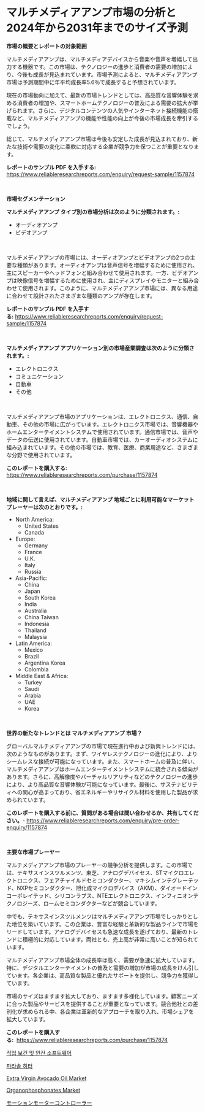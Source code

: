 <p><h1>マルチメディアアンプ市場の分析と2024年から2031年までのサイズ予測</h1></p><p><strong>市場の概要とレポートの対象範囲</strong></p>
<p><p>マルチメディアアンプは、マルチメディアデバイスから音楽や音声を増幅して出力する機器です。この市場は、テクノロジーの進歩と消費者の需要の増加により、今後も成長が見込まれています。市場予測によると、マルチメディアアンプ市場は予測期間中に年平均成長率5.6％で成長すると予想されています。</p><p>現在の市場動向に加えて、最新の市場トレンドとしては、高品質な音響体験を求める消費者の増加や、スマートホームテクノロジーの普及による需要の拡大が挙げられます。さらに、デジタルコンテンツの人気やインターネット接続機能の搭載など、マルチメディアアンプの機能や性能の向上が今後の市場成長を牽引するでしょう。</p><p>総じて、マルチメディアアンプ市場は今後も安定した成長が見込まれており、新たな技術や需要の変化に柔軟に対応する企業が競争力を保つことが重要となります。</p></p>
<p><strong>レポートのサンプル PDF を入手する:</strong> <a href="https://www.reliableresearchreports.com/enquiry/request-sample/1157874">https://www.reliableresearchreports.com/enquiry/request-sample/1157874</a></p>
<p>&nbsp;</p>
<p><strong>市場セグメンテーション</strong></p>
<p><strong>マルチメディアアンプ タイプ別の市場分析は次のように分類されます。:</strong></p>
<p><ul><li>オーディオアンプ</li><li>ビデオアンプ</li></ul></p>
<p>&nbsp;</p>
<p><p>マルチメディアアンプの市場には、オーディオアンプとビデオアンプの2つの主要な種類があります。オーディオアンプは音声信号を増幅するために使用され、主にスピーカーやヘッドフォンと組み合わせて使用されます。一方、ビデオアンプは映像信号を増幅するために使用され、主にディスプレイやモニターと組み合わせて使用されます。このように、マルチメディアアンプ市場には、異なる用途に合わせて設計されたさまざまな種類のアンプが存在します。</p></p>
<p><strong>レポートのサンプル PDF を入手する:</strong>&nbsp;<a href="https://www.reliableresearchreports.com/enquiry/request-sample/1157874">https://www.reliableresearchreports.com/enquiry/request-sample/1157874</a></p>
<p>&nbsp;</p>
<p><strong> マルチメディアアンプ アプリケーション別の市場産業調査は次のように分類されます。:</strong></p>
<p><ul><li>エレクトロニクス</li><li>コミュニケーション</li><li>自動車</li><li>その他</li></ul></p>
<p>&nbsp;</p>
<p><p>マルチメディアアンプ市場のアプリケーションは、エレクトロニクス、通信、自動車、その他の市場に広がっています。エレクトロニクス市場では、音響機器やホームエンターテイメントシステムで使用されています。通信市場では、音声やデータの伝送に使用されています。自動車市場では、カーオーディオシステムに組み込まれています。その他の市場では、教育、医療、商業用途など、さまざまな分野で使用されています。</p></p>
<p><strong>このレポートを購入する:</strong>&nbsp; <a href="https://www.reliableresearchreports.com/purchase/1157874">https://www.reliableresearchreports.com/purchase/1157874</a></p>
<p>&nbsp;</p>
<p><strong>地域に関して言えば、マルチメディアアンプ 地域ごとに利用可能なマーケットプレーヤーは次のとおりです。:</strong></p>
<p><ul>
    <li>
        North America:
        <ul>
            <li>United States</li>
            <li>Canada</li>
        </ul>
    </li>
    <li>
        Europe:
        <ul>
            <li>Germany</li>
            <li>France</li>
            <li>U.K.</li>
            <li>Italy</li>
            <li>Russia</li>
        </ul>
    </li>
    <li>
        Asia-Pacific:
        <ul>
            <li>China</li>
            <li>Japan</li>
            <li>South Korea</li>
            <li>India</li>
            <li>Australia</li>
            <li>China Taiwan</li>
            <li>Indonesia</li>
            <li>Thailand</li>
            <li>Malaysia</li>
        </ul>
    </li>
    <li>
        Latin America:
        <ul>
            <li>Mexico</li>
            <li>Brazil</li>
            <li>Argentina Korea</li>
            <li>Colombia</li>
        </ul>
    </li>
    <li>
        Middle East & Africa:
        <ul>
            <li>Turkey</li>
            <li>Saudi</li>
            <li>Arabia</li>
            <li>UAE</li>
            <li>Korea</li>
        </ul>
    </li>
    </ul></p>
<p>&nbsp;</p>
<p><strong>世界の新たなトレンドとは マルチメディアアンプ 市場？</strong></p>
<p><p>グローバルマルチメディアアンプの市場で現在進行中および新興トレンドには、次のようなものがあります。まず、ワイヤレステクノロジーの進化により、よりシームレスな接続が可能になっています。また、スマートホームの普及に伴い、マルチメディアアンプはホームエンターテイメントシステムに統合される傾向があります。さらに、高解像度やバーチャルリアリティなどのテクノロジーの進歩により、より高品質な音響体験が可能になっています。最後に、サステナビリティへの関心が高まっており、省エネルギーやリサイクル材料を使用した製品が求められています。</p></p>
<p><strong>このレポートを購入する前に、質問がある場合は問い合わせるか、共有してください。</strong>- <a href="https://www.reliableresearchreports.com/enquiry/pre-order-enquiry/1157874">https://www.reliableresearchreports.com/enquiry/pre-order-enquiry/1157874</a></p>
<p>&nbsp;</p>
<p><strong>主要な市場プレーヤー</strong></p>
<p><p>マルチメディアアンプ市場のプレーヤーの競争分析を提供します。この市場では、テキサスインスツルメンツ、東芝、アナログデバイセス、STマイクロエレクトロニクス、フェアチャイルドセミコンダクター、マキシムインテグレーテッド、NXPセミコンダクター、旭化成マイクロデバイス（AKM）、ダイオードインコーポレイテッド、シリコンラブス、NTEエレクトロニクス、インフィニオンテクノロジーズ、ロームセミコンダクターなどが競合しています。 </p><p>中でも、テキサスインスツルメンツはマルチメディアアンプ市場でしっかりとした地位を築いています。この企業は、豊富な経験と革新的な製品ラインで市場をリードしています。アナログデバイセスも急速な成長を遂げており、最新のトレンドに積極的に対応しています。両社とも、売上高が非常に高いことが知られています。</p><p>マルチメディアアンプ市場全体の成長率は高く、需要が急速に拡大しています。特に、デジタルエンターテイメントの普及と需要の増加が市場の成長をけん引しています。各企業は、高品質な製品と優れたサポートを提供し、競争力を獲得しています。</p><p>市場のサイズはますます拡大しており、ますます多様化しています。顧客ニーズに合った製品やサービスを提供することが重要となっています。競合他社との差別化が求められる中、各企業は革新的なアプローチを取り入れ、市場シェアを拡大しています。</p></p>
<p><strong>このレポートを購入する:</strong>&nbsp;&nbsp;<a href="https://www.reliableresearchreports.com/purchase/1157874">https://www.reliableresearchreports.com/purchase/1157874</a></p>
<p><p><a href="https://medium.com/@percyhagernes9778/%EC%A7%81%EC%97%85-%EA%B1%B4%EA%B0%95-%EB%B0%8F-%EC%95%88%EC%A0%84-%EC%86%8C%ED%94%84%ED%8A%B8%EC%9B%A8%EC%96%B4-%EC%8B%9C%EC%9E%A5-%EC%A7%80%ED%91%9C-%ED%95%B4%EB%8F%85-%EC%8B%9C%EC%9E%A5-%EC%A0%90%EC%9C%A0%EC%9C%A8-%ED%8A%B8%EB%A0%8C%EB%93%9C-%EB%B0%8F-%EC%84%B1%EC%9E%A5-%ED%8C%A8%ED%84%B4-2e91418f4abc">직업 보건 및 안전 소프트웨어</a></p><p><a href="https://medium.com/@jackiefauhey9089475/%ED%8C%8C%EB%9D%BC%EC%86%94-%ED%9E%88%ED%84%B0-%EC%8B%9C%EC%9E%A5%EC%9D%80-%EC%8B%9C%EC%9E%A5-%EC%A0%90%EC%9C%A0%EC%9C%A8-%ED%81%AC%EA%B8%B0-%EB%B0%8F-2031%EB%85%84%EA%B9%8C%EC%A7%80-%EC%98%88%EC%83%81%EB%90%9C-%EC%98%88%EC%B8%A1%EC%97%90-%EC%B4%88%EC%A0%90%EC%9D%84-%EB%A7%9E%EC%B6%A5%EB%8B%88%EB%8B%A4-4e86c33f132e">파라솔 히터</a></p><p><a href="https://view.publitas.com/reportprime-1/extra-virgin-avocado-oil-market-size-growth-and-forecast-from-2024-2031/">Extra Virgin Avocado Oil Market</a></p><p><a href="https://github.com/Krish2023na/Market-Research-Report-List-3/blob/main/organophosphonates-market.md">Organophosphonates Market</a></p><p><a href="https://github.com/zekaoe592392/Market-Research-Report-List-1/blob/main/7499801191009.md">モーションモーターコントローラー</a></p></p>